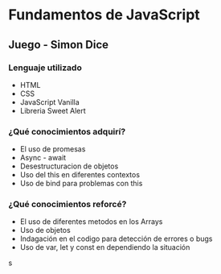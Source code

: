# Fundamentos de JavaScript

## Juego - Simon Dice

### Lenguaje utilizado

- HTML
- CSS
- JavaScript Vanilla
- Libreria Sweet Alert

### ¿Qué conocimientos adquirí?

- El uso de promesas
- Async - await
- Desestructuracion de objetos
- Uso del this en diferentes contextos
- Uso de bind para problemas con this

### ¿Qué conocimientos reforcé?

- El uso de diferentes metodos en los Arrays
- Uso de objetos
- Indagación en el codigo para detección de errores o bugs
- Uso de var, let y const en dependiendo la situación


s
